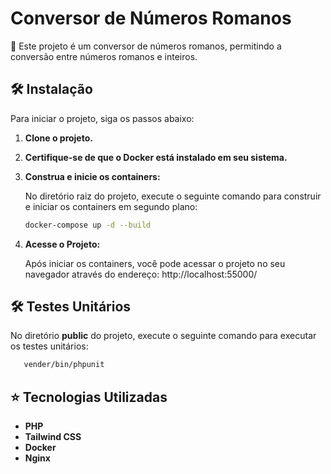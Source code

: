 # Conversor de Números Romanos

📜 Este projeto é um conversor de números romanos, permitindo a conversão entre números romanos e inteiros. 

## 🛠 Instalação

Para iniciar o projeto, siga os passos abaixo:

1. **Clone o projeto.**
   
2. **Certifique-se de que o Docker está instalado em seu sistema.**

3. **Construa e inicie os containers:**
   
   No diretório raiz do projeto, execute o seguinte comando para construir e iniciar os containers em segundo plano:

   ```sh
   docker-compose up -d --build
   ```
   
5. **Acesse o Projeto:**

   Após iniciar os containers, você pode acessar o projeto no seu navegador através do endereço: http://localhost:55000/

## 🛠 Testes Unitários
   
   No diretório **public** do projeto, execute o seguinte comando para executar os testes unitários:
   
   ```sh
      vender/bin/phpunit
   ```

## ⭐ Tecnologias Utilizadas 

- **PHP**
- **Tailwind CSS**
- **Docker**
- **Nginx**
